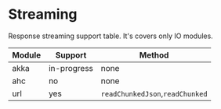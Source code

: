 # Streaming

Response streaming support table. It's covers only IO modules.

Module | Support | Method
------------ | ------------- | ----------
akka | in-progress | none
ahc | no | none
url | yes | `readChunkedJson`,`readChunked`

